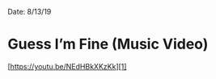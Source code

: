 Date: 8/13/19

# Guess I’m Fine (Music Video)

[https://youtu.be/NEdHBkXKzKk][1]

[1]:	https://youtu.be/NEdHBkXKzKk